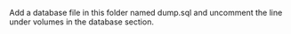 Add a database file in this folder named dump.sql and uncomment the line under volumes in the database section.